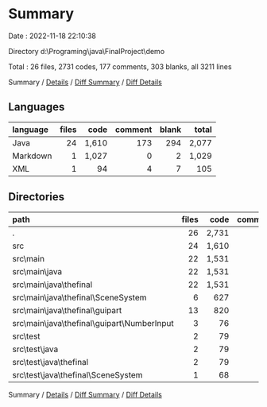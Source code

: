 # Summary

Date : 2022-11-18 22:10:38

Directory d:\\Programing\\java\\FinalProject\\demo

Total : 26 files,  2731 codes, 177 comments, 303 blanks, all 3211 lines

Summary / [Details](details.md) / [Diff Summary](diff.md) / [Diff Details](diff-details.md)

## Languages
| language | files | code | comment | blank | total |
| :--- | ---: | ---: | ---: | ---: | ---: |
| Java | 24 | 1,610 | 173 | 294 | 2,077 |
| Markdown | 1 | 1,027 | 0 | 2 | 1,029 |
| XML | 1 | 94 | 4 | 7 | 105 |

## Directories
| path | files | code | comment | blank | total |
| :--- | ---: | ---: | ---: | ---: | ---: |
| . | 26 | 2,731 | 177 | 303 | 3,211 |
| src | 24 | 1,610 | 173 | 294 | 2,077 |
| src\\main | 22 | 1,531 | 164 | 275 | 1,970 |
| src\\main\\java | 22 | 1,531 | 164 | 275 | 1,970 |
| src\\main\\java\\thefinal | 22 | 1,531 | 164 | 275 | 1,970 |
| src\\main\\java\\thefinal\\SceneSystem | 6 | 627 | 72 | 94 | 793 |
| src\\main\\java\\thefinal\\guipart | 13 | 820 | 60 | 156 | 1,036 |
| src\\main\\java\\thefinal\\guipart\\NumberInput | 3 | 76 | 7 | 27 | 110 |
| src\\test | 2 | 79 | 9 | 19 | 107 |
| src\\test\\java | 2 | 79 | 9 | 19 | 107 |
| src\\test\\java\\thefinal | 2 | 79 | 9 | 19 | 107 |
| src\\test\\java\\thefinal\\SceneSystem | 1 | 68 | 3 | 15 | 86 |

Summary / [Details](details.md) / [Diff Summary](diff.md) / [Diff Details](diff-details.md)